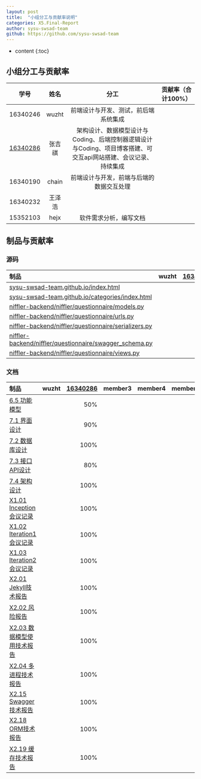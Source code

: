 ```yaml
---
layout: post
title:  "小组分工与贡献率说明"
categories: X5.Final-Report
author: sysu-swsad-team
github: https://github.com/sysu-swsad-team
---
```


* content
{:toc}

## 小组分工与贡献率

<!-- pml版本后续再来 -->

<!-- |制品|具体制品|wuzht|member2|member3|member4|member5|
|:--|:--|:--|:--|:--|:--|---|
|源代码|前端代码 [niffler-client](https://github.com/sysu-swsad-team/niffler-client)|%| % |%|%|%|
||后端代码 [niffler-backend](https://github.com/sysu-swsad-team/niffler-backend)||         ||||
|分析与设计 [Documents](https://github.com/sysu-swsad-team/sysu-swsad-team.github.io)|前期调研||  |||         |
||需求规格|| ||||
||UI设计|| ||||
||架构设计|| ||||
||详细设计|| ||||
|综合贡献||%| % |%|%|%| -->

|学号|姓名|分工|贡献率（合计100%）|
|:-:|:-:|:-:|:-:|
|16340246|wuzht|前端设计与开发、测试，前后端系统集成||
|[16340286](https://www.github.com/Ernie1)|张吉祺|架构设计、数据模型设计与Coding、后端控制器逻辑设计与Coding、项目博客搭建、可交互api网站搭建、会议记录、持续集成||
|16340190|chain|前端设计与开发，前端与后端的数据交互处理||
|16340232|王泽浩|||
|15352103|hejx|软件需求分析，编写文档||


## 制品与贡献率

### 源码

|制品|wuzht|[16340286](https://www.github.com/Ernie1)|member3|member4|member5|
|:--|--:|--:|--:|--:|--:|
|[sysu-swsad-team.github.io/index.html](https://github.com/sysu-swsad-team/sysu-swsad-team.github.io/blob/3d91029888925f8992ef2ee0b964b37cc36cb251/index.html)||100%|||||
|[sysu-swsad-team.github.io/categories/index.html](https://github.com/sysu-swsad-team/sysu-swsad-team.github.io/blob/master/categories/index.html)||100%|||||
|[niffler-backend/niffler/questionnaire/models.py](https://github.com/sysu-swsad-team/niffler-backend/blob/master/niffler/questionnaire/models.py)||90%|||||
|[niffler-backend/niffler/questionnaire/urls.py](https://github.com/sysu-swsad-team/niffler-backend/blob/master/niffler/questionnaire/urls.py)||60%|||||
|[niffler-backend/niffler/questionnaire/serializers.py](https://github.com/sysu-swsad-team/niffler-backend/blob/master/niffler/questionnaire/serializers.py)||70%|||||
|[niffler-backend/niffler/questionnaire/swagger_schema.py](https://github.com/sysu-swsad-team/niffler-backend/blob/master/niffler/questionnaire/swagger_schema.py)||100%|||||
|[niffler-backend/niffler/questionnaire/views.py](https://github.com/sysu-swsad-team/niffler-backend/blob/master/niffler/questionnaire/views.py)||50%|||||


### 文档

|制品|wuzht|[16340286](https://www.github.com/Ernie1)|member3|member4|member5|
|:--|--:|--:|--:|--:|--:|
|[6.5 功能模型](https://sysu-swsad-team.github.io/6.需求规格说明书/6.5.功能模型/)||50%| ||||
|[7.1 界面设计](https://sysu-swsad-team.github.io/7.设计说明书/7.1.界面设计/)||90%||||
|[7.2 数据库设计](https://sysu-swsad-team.github.io/7.设计说明书/7.2.数据库设计/)||100%||||
|[7.3 接口API设计](https://sysu-swsad-team.github.io/7.设计说明书/7.3.接口API设计/)||80%||||
|[7.4 架构设计](https://sysu-swsad-team.github.io/7.设计说明书/7.4.架构设计/)||100%||||
|[X1.01 Inception会议记录](https://sysu-swsad-team.github.io/x1.会议记录/X1.01.Inception/)||100%||||
|[X1.02 Iteration1会议记录](https://sysu-swsad-team.github.io/x1.会议记录/X1.02.Iteration1/)||100%||||
|[X1.03 Iteration2会议记录](https://sysu-swsad-team.github.io/x1.会议记录/X1.03.Iteration2/)||100%||||
|[X2.01 Jekyll技术报告](https://sysu-swsad-team.github.io/x2.技术与工作报告/X2.01.16340286-Jekyll生成按categories字典序排序的目录/)||100%||||
|[X2.02 风险报告](https://sysu-swsad-team.github.io/x2.技术与工作报告/X2.02.16340286-软件项目中的几种风险/)||100%||||
|[X2.03 数据模型使用技术报告](https://sysu-swsad-team.github.io/x2.技术与工作报告/X2.03.16340286-My_Django_Models/)||100%||||
|[X2.04 多进程技术报告](https://sysu-swsad-team.github.io/x2.技术与工作报告/X2.04.16340286-Python多进程探究/)||100%||||
|[X2.15 Swagger技术报告](https://sysu-swsad-team.github.io/x2.技术与工作报告/X2.15.16340286-Django-REST-Swagger如何指定api参数/)||100%||||
|[X2.18 ORM技术报告](https://sysu-swsad-team.github.io/x2.技术与工作报告/X2.18.16340286-ORM进阶指南/)||100%||||
|[X2.19 缓存技术报告](https://sysu-swsad-team.github.io/x2.技术与工作报告/X2.19.16340286-Django缓存使用初探/)||100%||||